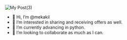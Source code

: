 ![My Post(3)](https://user-images.githubusercontent.com/77537787/111042901-30839500-8472-11eb-88b1-7a29b93f56f3.jpg)


- 👋 Hi, I’m @mekakil
- 👀 I’m interested in sharing and receiving offers as well.
- 🌱 I’m currently advancing in python.
- 💞️ I’m looking to collaborate as much as I can.


